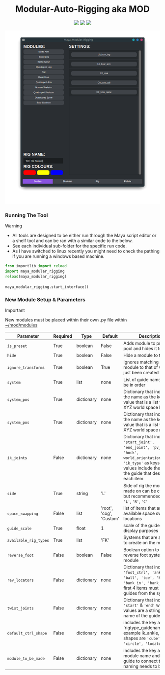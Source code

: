 <h1 align="center">Modular-Auto-Rigging aka MOD</h1>
<p align="center">
    <img src="https://img.shields.io/badge/Maya-37A5CC?style=for-the-badge&logo=autodeskmaya&logoColor=white">
    <img src="https://img.shields.io/badge/Python-FFD43B?style=for-the-badge&logo=python&logoColor=blue">
    <img src="https://img.shields.io/badge/Qt-41CD52?style=for-the-badge&logo=Qt&logoColor=white">
</p>
<div align="center">
    <img src="screenshots/MOD.png" alt="Project Screenshot" width="700"/>
</div>

### Running The Tool

> [!WARNING]
> - All tools are designed to be either run through the Maya script editor or a shelf tool and can be ran with a similar code to the below.<br>
> - See each individual sub-folder for the specific run code.<br>
> - As I have switched to linux recently you might need to check the pathing if you are running a windows based machine.

```python
from importlib import reload
import maya_modular_rigging
reload(maya_modular_rigging)

maya_modular_rigging.start_interface()

```
### New Module Setup & Parameters

> [!IMPORTANT]
> New modules must be placed within their own .py file within [~/mod/modules](https://github.com/WillDyer/maya_modular_rigging/tree/main/mod/modules)

| Parameter             | Required    | Type        | Default     | Description|
|-----------------------|-------------|-------------|-------------|------------|
| `is_preset`           | True        | boolean     | False       | Adds module to preset pool and hides it to the UI |
| `hide`                | True        | boolean     | False       | Hide a module to the UI |
| `ignore_transforms`   | True        | boolean     | True        | Ignores matching a new module to that of whats just been created |
| `system`              | True        | list        | none        | List of guide names, has to be in order |
| `system_pos`          | True        | dictionary  | none        | Dictionary that includes the name as the key and a value that is a list with the XYZ world space location |
| `system_pos`          | True        | dictionary  | none        | Dictionary that includes the name as the key and a value that is a list with the XYZ world space rotation |
| `ik_joints`           | False       | dictionary  | none        | Dictionary that includes `'start_joint', 'end_joint', 'pv_joint', 'hock', world_orientation'(bool), 'ik_type'` as keys  and the values include the name of the guide that describes each item |
| `side`                | True        | string      | 'L'         | Side of rig the module was made on can be custom but recommended use is `'L'`, `'R'`, `'C'` |
| `space_swapping`      | False       | list        | 'root', 'cog', 'Custom' | list of items that are available space swapping locations |
| `guide_scale`         | True        | float       | 1           | scale of the guide for display purposes |
| `available_rig_types` | True        | list        | 'FK'        | Systems that are available to create on the module |
| `reverse_foot`        | False       | boolean     | False       | Boolean option to create reverse foot system on a module |
| `rev_locators`        | False       | dictionary  | none        | Dictionary that includes `'foot_ctrl', 'ankle', 'ball', 'toe', 'heel', 'bank_in', 'bank_out'`, first 4 items must be guides from the system |
| `twist_joints`        | False       | dictionary  | none        | Dictionary that includes `'start'` & `'end'` which values are a string with the name of the guide |
| `default_ctrl_shape`  | False       | dictionary  | none        | includes the key as 'rigtype_guidename' example ik_ankle, available shapes are `'cube', 'circle', 'locator'` |
| `module_to_be_made`   | False       | dictionary  | none        | includes the key as the module name and value as guide to connect to. naming needs to be exact |

